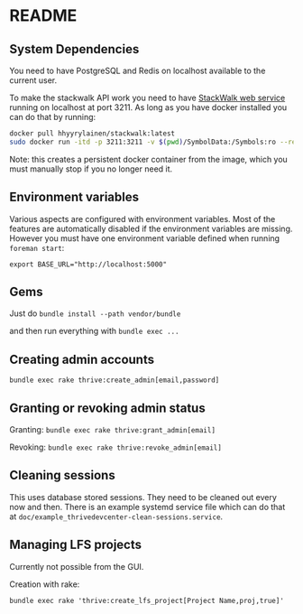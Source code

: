 # README

## System Dependencies

You need to have PostgreSQL and Redis on localhost available to the current user.

To make the stackwalk API work you need to have [StackWalk web
service](https://github.com/hhyyrylainen/StackWalkAsAService) running
on localhost at port 3211. As long as you have docker installed you
can do that by running:

```sh
docker pull hhyyrylainen/stackwalk:latest
sudo docker run -itd -p 3211:3211 -v $(pwd)/SymbolData:/Symbols:ro --restart always --name stackwalkweb hhyyrylainen/stackwalk:latest --http-port 3211
```

Note: this creates a persistent docker container from the image, which
you must manually stop if you no longer need it.


## Environment variables

Various aspects are configured with environment variables. Most of the
features are automatically disabled if the environment variables are
missing. However you must have one environment variable defined when
running `foreman start`:

```
export BASE_URL="http://localhost:5000"
```

## Gems

Just do `bundle install --path vendor/bundle`

and then run everything with `bundle exec ...`

## Creating admin accounts

`bundle exec rake thrive:create_admin[email,password]`

## Granting or revoking admin status

Granting:
`bundle exec rake thrive:grant_admin[email]`

Revoking:
`bundle exec rake thrive:revoke_admin[email]`


## Cleaning sessions

This uses database stored sessions. They need to be cleaned out every
now and then. There is an example systemd service file which can do
that at `doc/example_thrivedevcenter-clean-sessions.service`.


## Managing LFS projects

Currently not possible from the GUI.

Creation with rake:

`bundle exec rake 'thrive:create_lfs_project[Project Name,proj,true]'`
